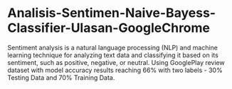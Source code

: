 # Analisis-Sentimen-Naive-Bayess-Classifier-Ulasan-GoogleChrome
Sentiment analysis is a natural language processing (NLP) and machine learning technique for analyzing text data and classifying it based on its sentiment, such as positive, negative, or neutral. Using GooglePlay review dataset with model accuracy results reaching 66% with two labels - 30% Testing Data and 70% Training Data.
